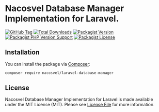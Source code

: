 # Nacosvel Database Manager Implementation for Laravel.

[![GitHub Tag](https://img.shields.io/github/v/tag/jundayw/laravel-database-manager)](https://github.com/jundayw/laravel-database-manager/tags)
[![Total Downloads](https://img.shields.io/packagist/dt/nacosvel/laravel-database-manager?style=flat-square)](https://packagist.org/packages/nacosvel/laravel-database-manager)
[![Packagist Version](https://img.shields.io/packagist/v/nacosvel/laravel-database-manager)](https://packagist.org/packages/nacosvel/laravel-database-manager)
[![Packagist PHP Version Support](https://img.shields.io/packagist/php-v/nacosvel/laravel-database-manager)](https://github.com/jundayw/laravel-database-manager)
[![Packagist License](https://img.shields.io/github/license/jundayw/laravel-database-manager)](https://github.com/jundayw/laravel-database-manager)

## Installation

You can install the package via [Composer](https://getcomposer.org/):

```bash
composer require nacosvel/laravel-database-manager
```

## License

Nacosvel Database Manager Implementation for Laravel is made available under the MIT License (MIT). Please see [License File](LICENSE) for more
information.
